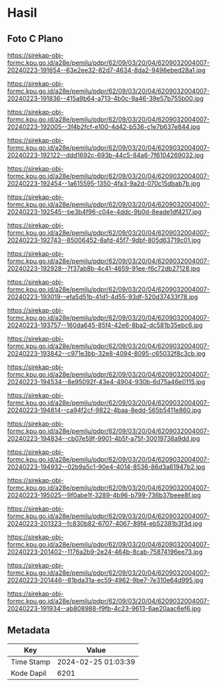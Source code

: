 # Hasil

## Foto C Plano

https://sirekap-obj-formc.kpu.go.id/a28e/pemilu/pdpr/62/09/03/20/04/6209032004007-20240223-191654--63e2ee32-82d7-4634-8da2-9496ebed28a1.jpg

https://sirekap-obj-formc.kpu.go.id/a28e/pemilu/pdpr/62/09/03/20/04/6209032004007-20240223-191836--415a9b64-a713-4b0c-9a46-39e57b755b00.jpg

https://sirekap-obj-formc.kpu.go.id/a28e/pemilu/pdpr/62/09/03/20/04/6209032004007-20240223-192005--3f4b2fcf-e100-4d42-b536-c1e7b637e844.jpg

https://sirekap-obj-formc.kpu.go.id/a28e/pemilu/pdpr/62/09/03/20/04/6209032004007-20240223-192122--ddd1692c-693b-44c5-84a6-7f6104269032.jpg

https://sirekap-obj-formc.kpu.go.id/a28e/pemilu/pdpr/62/09/03/20/04/6209032004007-20240223-192454--1a615595-1350-4fa3-9a2d-070c15dbab7b.jpg

https://sirekap-obj-formc.kpu.go.id/a28e/pemilu/pdpr/62/09/03/20/04/6209032004007-20240223-192545--be3b4f96-c04e-4ddc-9b0d-8eade1df4217.jpg

https://sirekap-obj-formc.kpu.go.id/a28e/pemilu/pdpr/62/09/03/20/04/6209032004007-20240223-192743--85006452-8afd-45f7-9dbf-805d63719c01.jpg

https://sirekap-obj-formc.kpu.go.id/a28e/pemilu/pdpr/62/09/03/20/04/6209032004007-20240223-192928--7f37ab8b-4c41-4659-91ee-f6c72db27128.jpg

https://sirekap-obj-formc.kpu.go.id/a28e/pemilu/pdpr/62/09/03/20/04/6209032004007-20240223-193019--efa5d51b-41d1-4d55-93df-520d37433f78.jpg

https://sirekap-obj-formc.kpu.go.id/a28e/pemilu/pdpr/62/09/03/20/04/6209032004007-20240223-193757--160da645-85f4-42e6-8ba2-dc581b35ebc6.jpg

https://sirekap-obj-formc.kpu.go.id/a28e/pemilu/pdpr/62/09/03/20/04/6209032004007-20240223-193842--c971e3bb-32e8-4094-8095-c65032f8c3cb.jpg

https://sirekap-obj-formc.kpu.go.id/a28e/pemilu/pdpr/62/09/03/20/04/6209032004007-20240223-194534--8e95092f-43e4-4904-930b-6d75a46e0115.jpg

https://sirekap-obj-formc.kpu.go.id/a28e/pemilu/pdpr/62/09/03/20/04/6209032004007-20240223-194614--ca94f2cf-9822-4baa-8edd-565b5411e860.jpg

https://sirekap-obj-formc.kpu.go.id/a28e/pemilu/pdpr/62/09/03/20/04/6209032004007-20240223-194834--cb07e59f-9901-4b5f-a75f-30019738a9dd.jpg

https://sirekap-obj-formc.kpu.go.id/a28e/pemilu/pdpr/62/09/03/20/04/6209032004007-20240223-194932--02b9a5c1-90e4-4014-8536-86d3a61947b2.jpg

https://sirekap-obj-formc.kpu.go.id/a28e/pemilu/pdpr/62/09/03/20/04/6209032004007-20240223-195025--9f0abe1f-3289-4b96-b799-736b37beee8f.jpg

https://sirekap-obj-formc.kpu.go.id/a28e/pemilu/pdpr/62/09/03/20/04/6209032004007-20240223-201323--fc830b82-6707-4067-89f4-eb52381b3f3d.jpg

https://sirekap-obj-formc.kpu.go.id/a28e/pemilu/pdpr/62/09/03/20/04/6209032004007-20240223-201402--1176a2b9-2e24-464b-8cab-75874196ee73.jpg

https://sirekap-obj-formc.kpu.go.id/a28e/pemilu/pdpr/62/09/03/20/04/6209032004007-20240223-201446--81bda31a-ec59-4962-9be7-7e310e64d995.jpg

https://sirekap-obj-formc.kpu.go.id/a28e/pemilu/pdpr/62/09/03/20/04/6209032004007-20240223-191934--ab808988-f9fb-4c23-9613-6ae20aac6ef6.jpg


## Metadata

| Key        | Value               |
| ---------- | ------------------- |
| Time Stamp | 2024-02-25 01:03:39 |
| Kode Dapil | 6201                |




